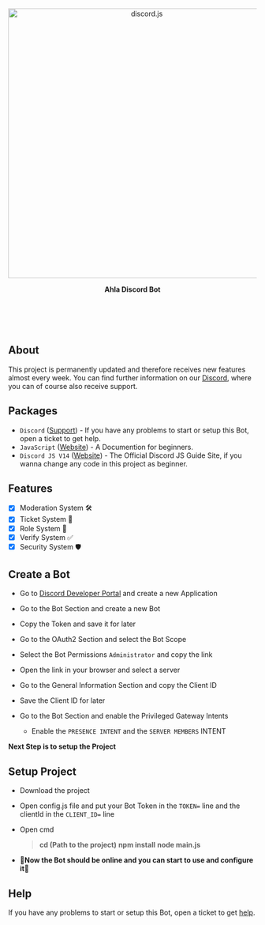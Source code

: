 <div align="center">
	<br />
	<p>
		<a href="https://discord.gg/ydXcwyNT7V"><img src="https://cdn.discordapp.com/attachments/1163086097790812182/1165318856798117908/Ahla_Logo_White.png?ex=65466ac2&is=6533f5c2&hm=d515df48b4cf70dedef05984b41dfb44b2a99d9e49ee46e7039a840c5a87170f&" width="546" alt="discord.js" /></a>
        <header> <b>Ahla Discord Bot</b></header>
	</p>
	<br />
</div>

## About

This project is permanently updated and therefore receives new features almost every week. You can find further information on our [Discord](https://discord.gg/ydXcwyNT7V), where you can of course also receive support.

## Packages

- `Discord` ([Support][support]) - If you have any problems to start or setup this Bot, open a ticket to get help.
- `JavaScript` ([Website][javascript]) - A Documention for beginners.
- `Discord JS V14` ([Website][discordjs]) - The Official Discord JS Guide Site, if you wanna change any code in this project as beginner.

## Features

- [x] Moderation System 🛠
- [x] Ticket System 🎫
- [x] Role System 📌
- [x] Verify System ✅
- [x] Security System 🛡

## Create a Bot

- Go to [Discord Developer Portal](https://discord.com/developers/applications) and create a new Application

- Go to the Bot Section and create a new Bot

- Copy the Token and save it for later

- Go to the OAuth2 Section and select the Bot Scope

- Select the Bot Permissions ```Administrator``` and copy the link

- Open the link in your browser and select a server

- Go to the General Information Section and copy the Client ID

- Save the Client ID for later

- Go to the Bot Section and enable the Privileged Gateway Intents
  - Enable the ```PRESENCE INTENT``` and the ```SERVER MEMBERS``` INTENT

 **Next Step is to setup the Project**


## Setup Project

- Download the project

- Open config.js file and put your Bot Token in the ```TOKEN=``` line and the clientId in the ```CLIENT_ID=``` line

- Open cmd
  > **cd (Path to the project)**
  > **npm install**
    > **node main.js**


- 🎉**Now the Bot should be online and you can start to use and configure it**🎉


## Help

If you have any problems to start or setup this Bot, open a ticket to get [help][support].

[support]: https://discord.gg/ydXcwyNT7V
[javascript]: https://developer.mozilla.org/en-US/docs/Web/JavaScript?retiredLocale=de
[discordjs]: https://discordjs.guide/#before-you-begin